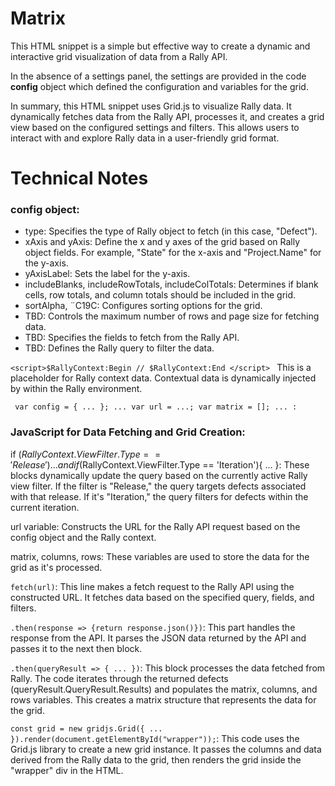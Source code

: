 # Matrix
This HTML snippet is a simple but effective way to create a dynamic and interactive grid visualization of data from a Rally API. 

In the absence of a settings panel, the settings are provided in the code **config** object which defined the configuration and variables for the grid.   

In summary, this HTML snippet uses Grid.js to visualize Rally data. It dynamically fetches data from the Rally API, processes it, and creates a grid view based on the configured settings and filters. This allows users to interact with and explore Rally data in a user-friendly grid format.

# Technical Notes  

### **config** object: 
* type: Specifies the type of Rally object to fetch (in this case, "Defect").
* xAxis and yAxis: Define the x and y axes of the grid based on Rally object fields. For example, "State" for the x-axis and "Project.Name" for the y-axis.
* yAxisLabel: Sets the label for the y-axis.
* includeBlanks, includeRowTotals, includeColTotals: Determines if blank cells, row totals, and column totals should be included in the grid.
* sortAlpha, ¨C19C: Configures sorting options for the grid.
* TBD: Controls the maximum number of rows and page size for fetching data.
* TBD: Specifies the fields to fetch from the Rally API.
* TBD: Defines the Rally query to filter the data.

```<script>$RallyContext:Begin // $RallyContext:End </script> ``` This is a placeholder for Rally context data.  Contextual data is dynamically injected by within the Rally environment.

``` var config = { ... }; ... var url = ...; var matrix = []; ... :``` 

### JavaScript for Data Fetching and Grid Creation:

if ($RallyContext.ViewFilter.Type == 'Release'){ ... } and if ($RallyContext.ViewFilter.Type == 'Iteration'){ ... }: These blocks dynamically update the query based on the currently active Rally view filter. If the filter is "Release," the query targets defects associated with that release. If it's "Iteration," the query filters for defects within the current iteration.

url variable: Constructs the URL for the Rally API request based on the config object and the Rally context.

matrix, columns, rows: These variables are used to store the data for the grid as it's processed.

```fetch(url)```: This line makes a fetch request to the Rally API using the constructed URL. It fetches data based on the specified query, fields, and filters.

```.then(response => {return response.json()})```: This part handles the response from the API. It parses the JSON data returned by the API and passes it to the next then block.

```.then(queryResult => { ... })```: This block processes the data fetched from Rally. The code iterates through the returned defects (queryResult.QueryResult.Results) and populates the matrix, columns, and rows variables. This creates a matrix structure that represents the data for the grid.

```const grid = new gridjs.Grid({ ... }).render(document.getElementById("wrapper"));```: This code uses the Grid.js library to create a new grid instance. It passes the columns and data derived from the Rally data to the grid, then renders the grid inside the "wrapper" div in the HTML.

  
